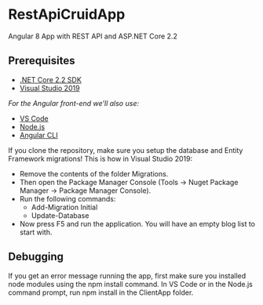 # RestApiCruidApp
Angular 8 App with REST API and ASP.NET Core 2.2

## Prerequisites

- [.NET Core 2.2 SDK](https://dotnet.microsoft.com/download/visual-studio-sdks ".NET Core is a cross-platform version of .NET for building websites, services, and console apps.")
- [Visual Studio 2019](https://visualstudio.microsoft.com/vs/ "Code faster. Work smarter. Create the future with the best-in-class IDE.")

*For the Angular front-end we'll also use:*

- [VS Code](https://code.visualstudio.com/ "Code editing. Redefined.")
- [Node.js](https://nodejs.org/en/ "Node.js® is a JavaScript runtime built on Chrome's V8 JavaScript engine.")
- [Angular CLI](https://cli.angular.io/ "A command line interface for Angular.")

If you clone the repository, make sure you setup the database and Entity Framework migrations!
This is how in Visual Studio 2019:

- Remove the contents of the folder Migrations.
- Then open the Package Manager Console (Tools -> Nuget Package Manager -> Package Manager Console).
- Run the following commands:
  - Add-Migration Initial
  - Update-Database
 - Now press F5 and run the application. You will have an empty blog list to start with.
 
## Debugging

If you get an error message running the app, first make sure you installed node modules using the npm install command.
In VS Code or in the Node.js command prompt, run npm install in the ClientApp folder.
